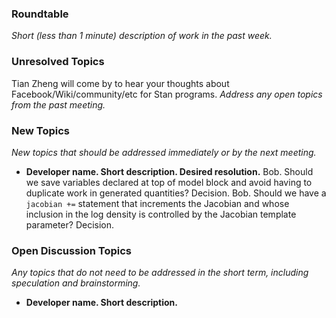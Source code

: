 ### Roundtable
_Short (less than 1 minute) description of work in the past week._

### Unresolved Topics

Tian Zheng will come by to hear your thoughts about Facebook/Wiki/community/etc for Stan programs.
_Address any open topics from the past meeting._

### New Topics
_New topics that should be addressed immediately or by the next
meeting._

* __Developer name.  Short description.  Desired resolution.__
Bob.  Should we save variables declared at top of model block and avoid having to duplicate work in generated quantities?  Decision.
Bob.  Should we have a `jacobian +=` statement that increments the Jacobian and whose inclusion in the log density is controlled by the Jacobian template parameter?  Decision.

### Open Discussion Topics
_Any topics that do not need to be addressed in the short term,
including speculation and brainstorming._

* __Developer name.  Short description.__

